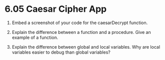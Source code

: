 # 6.05 Caesar Cipher App

1. Embed a screenshot of your code for the caesarDecrypt function.

2. Explain the difference between a function and a procedure. Give an example of a function.

3. Explain the difference between global and local variables. Why are local variables easier to debug than global variables?
